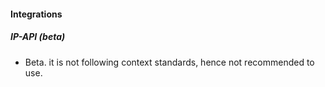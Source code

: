 
#### Integrations
##### IP-API (beta)
- Beta. it is not following context standards, hence not recommended to use.
